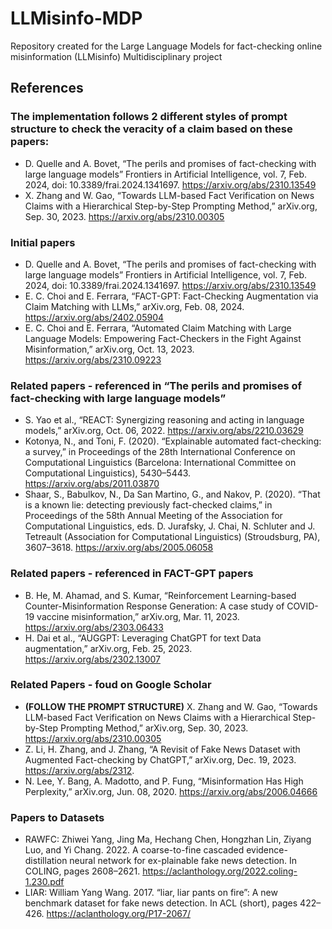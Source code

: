 # LLMisinfo-MDP
Repository created for the Large Language Models for fact-checking online misinformation (LLMisinfo) Multidisciplinary project

## References
### The implementation follows 2 different styles of prompt structure to check the veracity of a claim based on these papers:
- D. Quelle and A. Bovet, “The perils and promises of fact-checking with large language models” Frontiers in Artificial Intelligence, vol. 7, Feb. 2024, doi: 10.3389/frai.2024.1341697. https://arxiv.org/abs/2310.13549
- X. Zhang and W. Gao, “Towards LLM-based Fact Verification on News Claims with a Hierarchical Step-by-Step Prompting Method,” arXiv.org, Sep. 30, 2023. https://arxiv.org/abs/2310.00305

### Initial papers
- D. Quelle and A. Bovet, “The perils and promises of fact-checking with large language models” Frontiers in Artificial Intelligence, vol. 7, Feb. 2024, doi: 10.3389/frai.2024.1341697. https://arxiv.org/abs/2310.13549
- E. C. Choi and E. Ferrara, “FACT-GPT: Fact-Checking Augmentation via Claim Matching with LLMs,” arXiv.org, Feb. 08, 2024. https://arxiv.org/abs/2402.05904
- E. C. Choi and E. Ferrara, “Automated Claim Matching with Large Language Models: Empowering Fact-Checkers in the Fight Against Misinformation,” arXiv.org, Oct. 13, 2023. https://arxiv.org/abs/2310.09223

### Related papers - referenced in “The perils and promises of fact-checking with large language models”
- S. Yao et al., “REACT: Synergizing reasoning and acting in language models,” arXiv.org, Oct. 06, 2022. https://arxiv.org/abs/2210.03629
- Kotonya, N., and Toni, F. (2020). “Explainable automated fact-checking: a survey,” in Proceedings of the 28th International Conference on Computational Linguistics (Barcelona: International Committee on Computational Linguistics), 5430–5443. https://arxiv.org/abs/2011.03870
- Shaar, S., Babulkov, N., Da San Martino, G., and Nakov, P. (2020). “That is a known lie: detecting previously fact-checked claims,” in Proceedings of the 58th Annual Meeting of the Association for Computational Linguistics, eds. D. Jurafsky, J. Chai, N. Schluter and J. Tetreault (Association for Computational Linguistics) (Stroudsburg, PA), 3607–3618. https://arxiv.org/abs/2005.06058
  
### Related papers - referenced in FACT-GPT papers
- B. He, M. Ahamad, and S. Kumar, “Reinforcement Learning-based Counter-Misinformation Response Generation: A case study of COVID-19 vaccine misinformation,” arXiv.org, Mar. 11, 2023. https://arxiv.org/abs/2303.06433
- H. Dai et al., “AUGGPT: Leveraging ChatGPT for text Data augmentation,” arXiv.org, Feb. 25, 2023. https://arxiv.org/abs/2302.13007

### Related Papers - foud on Google Scholar
- **(FOLLOW THE PROMPT STRUCTURE)** X. Zhang and W. Gao, “Towards LLM-based Fact Verification on News Claims with a Hierarchical Step-by-Step Prompting Method,” arXiv.org, Sep. 30, 2023. https://arxiv.org/abs/2310.00305
- Z. Li, H. Zhang, and J. Zhang, “A Revisit of Fake News Dataset with Augmented Fact-checking by ChatGPT,” arXiv.org, Dec. 19, 2023. https://arxiv.org/abs/2312.
- N. Lee, Y. Bang, A. Madotto, and P. Fung, “Misinformation Has High Perplexity,” arXiv.org, Jun. 08, 2020. https://arxiv.org/abs/2006.04666

### Papers to Datasets
- RAWFC: Zhiwei Yang, Jing Ma, Hechang Chen, Hongzhan Lin, Ziyang Luo, and Yi Chang. 2022. A coarse-to-fine cascaded evidence-distillation neural network for ex-plainable fake news detection. In COLING, pages 2608–2621. https://aclanthology.org/2022.coling-1.230.pdf
- LIAR: William Yang Wang. 2017. “liar, liar pants on fire”: A new benchmark dataset for fake news detection. In ACL (short), pages 422–426. https://aclanthology.org/P17-2067/

